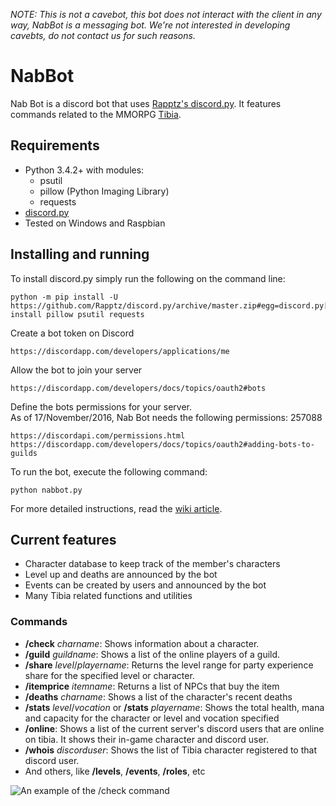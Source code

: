 *NOTE: This is not a cavebot, this bot does not interact with the client in any way, NabBot is a messaging bot. We're not interested in developing cavebts, do not contact us for such reasons.*  
# NabBot
Nab Bot is a discord bot that uses [Rapptz's discord.py](https://github.com/Rapptz/discord.py). It features commands related to the MMORPG [Tibia](http://www.tibia.com/news/?subtopic=latestnews).

## Requirements
* Python 3.4.2+ with modules:
    * psutil
    * pillow (Python Imaging Library)
    * requests
* [discord.py](https://github.com/Rapptz/discord.py)
* Tested on Windows and Raspbian

## Installing and running
To install discord.py simply run the following on the command line:

```
python -m pip install -U https://github.com/Rapptz/discord.py/archive/master.zip#egg=discord.py[voice] install pillow psutil requests  
```

Create a bot token on Discord

```
https://discordapp.com/developers/applications/me
```

Allow the bot to join your server

```
https://discordapp.com/developers/docs/topics/oauth2#bots
```

Define the bots permissions for your server.  
As of 17/November/2016, Nab Bot needs the following permissions: 257088

```
https://discordapi.com/permissions.html
https://discordapp.com/developers/docs/topics/oauth2#adding-bots-to-guilds
```

To run the bot, execute the following command:

```
python nabbot.py
```

For more detailed instructions, read the [wiki article](https://github.com/Galarzaa90/NabBot/wiki/Creating-a-Discord-Bot).

## Current features
* Character database to keep track of the member's characters
* Level up and deaths are announced by the bot
* Events can be created by users and announced by the bot
* Many Tibia related functions and utilities


### Commands
* **/check** *charname*: Shows information about a character.
* **/guild** *guildname*: Shows a list of the online players of a guild.
* **/share** *level*/*playername*: Returns the level range for party experience share for the specified level or character.
* **/itemprice** *itemname*: Returns a list of NPCs that buy the item
* **/deaths** *charname*: Shows a list of the character's recent deaths
* **/stats** *level*/*vocation* or **/stats** *playername*: Shows the total health, mana and capacity for the character or level and vocation specified
* **/online**: Shows a list of the current server's discord users that are online on tibia. It shows their in-game character and discord user.
* **/whois** *discorduser*: Shows the list of Tibia character registered to that discord user.
* And others, like **/levels**, **/events**, **/roles**, etc

<img align="center" src="https://cloud.githubusercontent.com/assets/12865379/14549417/86905512-0274-11e6-87f0-ccbab911c820.png" alt="An example of the /check command">
